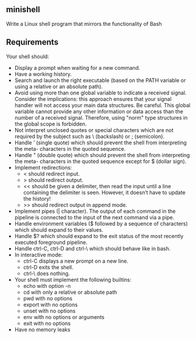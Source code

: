 ## minishell
Write a Linux shell program that mirrors the functionality of Bash

## Requirements
Your shell should:
* Display a prompt when waiting for a new command.
* Have a working history.
* Search and launch the right executable (based on the PATH variable or using a
relative or an absolute path).
* Avoid using more than one global variable to indicate a received signal. Consider
the implications: this approach ensures that your signal handler will not access your
main data structures.
Be careful. This global variable cannot provide any other
information or data access than the number of a received signal.
Therefore, using "norm" type structures in the global scope is
forbidden.
* Not interpret unclosed quotes or special characters which are not required by the
subject such as \ (backslash) or ; (semicolon).
* Handle ’ (single quote) which should prevent the shell from interpreting the meta-
characters in the quoted sequence.
* Handle " (double quote) which should prevent the shell from interpreting the meta-
characters in the quoted sequence except for $ (dollar sign).
* Implement redirections:
  * \< should redirect input.
  * \> should redirect output.
  * \<\< should be given a delimiter, then read the input until a line containing the
delimiter is seen. However, it doesn’t have to update the history!
  * \>\> should redirect output in append mode.
* Implement pipes (| character). The output of each command in the pipeline is
connected to the input of the next command via a pipe.
* Handle environment variables ($ followed by a sequence of characters) which
should expand to their values.
* Handle $? which should expand to the exit status of the most recently executed
foreground pipeline.
* Handle ctrl-C, ctrl-D and ctrl-\ which should behave like in bash.
* In interactive mode:
  * ctrl-C displays a new prompt on a new line.
  * ctrl-D exits the shell.
  * ctrl-\ does nothing.
* Your shell must implement the following builtins:
  * echo with option -n
  * cd with only a relative or absolute path
  * pwd with no options
  * export with no options
  * unset with no options
  * env with no options or arguments
  * exit with no options
* Have no memory leaks
